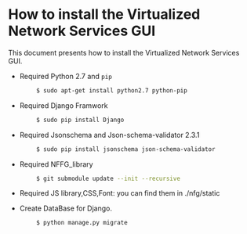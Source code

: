 # How to install the Virtualized Network Services GUI

This document presents how to install the Virtualized Network Services GUI.

* Required Python 2.7 and `pip`

```sh
        $ sudo apt-get install python2.7 python-pip
```

* Required Django Framwork

```sh
        $ sudo pip install Django
```

* Required Jsonschema and Json-schema-validator 2.3.1

```sh
        $ sudo pip install jsonschema json-schema-validator
```

* Required NFFG_library 

```sh
        $ git submodule update --init --recursive
```

* Required JS library,CSS,Font: you can find them in ./nfg/static


* Create DataBase for Django.

```sh
        $ python manage.py migrate
```
